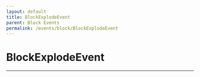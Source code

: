 ```yaml
---
layout: default
title: BlockExplodeEvent
parent: Block Events
permalink: /events/block/BlockExplodeEvent
---
```


# BlockExplodeEvent

---
